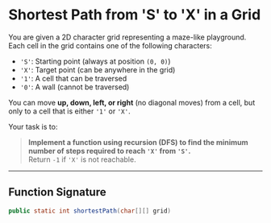 # Shortest Path from 'S' to 'X' in a Grid 
You are given a 2D character grid representing a maze-like playground. Each cell in the grid contains one of the following characters:

- `'S'`: Starting point (always at position `(0, 0)`)
- `'X'`: Target point (can be anywhere in the grid)
- `'1'`: A cell that can be traversed
- `'0'`: A wall (cannot be traversed)

You can move **up, down, left, or right** (no diagonal moves) from a cell, but only to a cell that is either `'1'` or `'X'`.

Your task is to:

> **Implement a function using recursion (DFS) to find the minimum number of steps required to reach `'X'` from `'S'`.**  
> Return `-1` if `'X'` is not reachable.

---

## Function Signature

```java
public static int shortestPath(char[][] grid)
